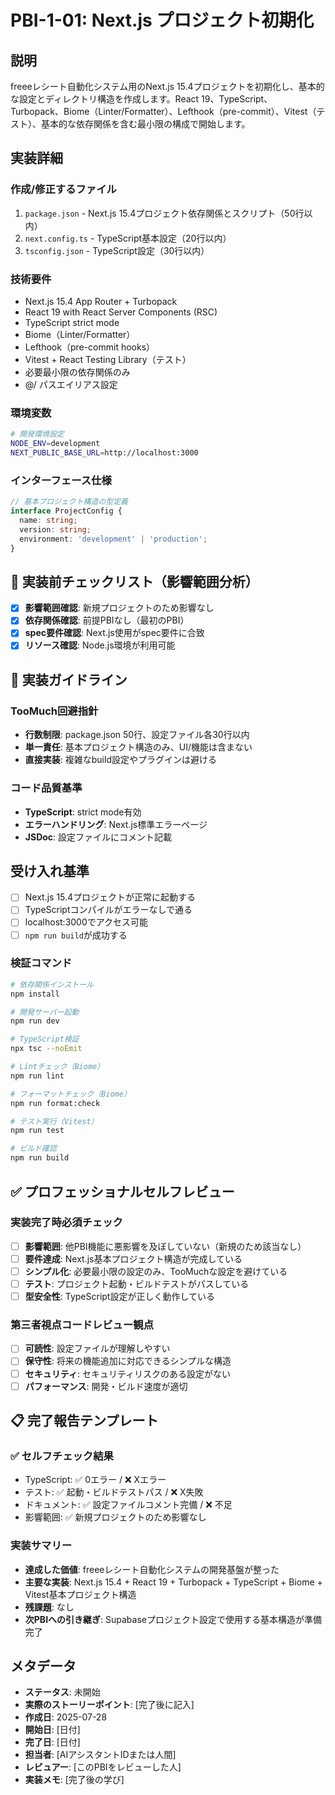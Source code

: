 # PBI-1-01: Next.js プロジェクト初期化

## 説明

freeeレシート自動化システム用のNext.js 15.4プロジェクトを初期化し、基本的な設定とディレクトリ構造を作成します。React 19、TypeScript、Turbopack、Biome（Linter/Formatter）、Lefthook（pre-commit）、Vitest（テスト）、基本的な依存関係を含む最小限の構成で開始します。

## 実装詳細

### 作成/修正するファイル

1. `package.json` - Next.js 15.4プロジェクト依存関係とスクリプト（50行以内）
2. `next.config.ts` - TypeScript基本設定（20行以内）
3. `tsconfig.json` - TypeScript設定（30行以内）

### 技術要件

- Next.js 15.4 App Router + Turbopack
- React 19 with React Server Components (RSC)
- TypeScript strict mode
- Biome（Linter/Formatter）
- Lefthook（pre-commit hooks）
- Vitest + React Testing Library（テスト）
- 必要最小限の依存関係のみ
- @/ パスエイリアス設定

### 環境変数

```bash
# 開発環境設定
NODE_ENV=development
NEXT_PUBLIC_BASE_URL=http://localhost:3000
```

### インターフェース仕様

```typescript
// 基本プロジェクト構造の型定義
interface ProjectConfig {
  name: string;
  version: string;
  environment: 'development' | 'production';
}
```

## 🎯 実装前チェックリスト（影響範囲分析）

- [x] **影響範囲確認**: 新規プロジェクトのため影響なし
- [x] **依存関係確認**: 前提PBIなし（最初のPBI）
- [x] **spec要件確認**: Next.js使用がspec要件に合致
- [x] **リソース確認**: Node.js環境が利用可能

## 🔧 実装ガイドライン

### TooMuch回避指針
- **行数制限**: package.json 50行、設定ファイル各30行以内
- **単一責任**: 基本プロジェクト構造のみ、UI/機能は含まない
- **直接実装**: 複雑なbuild設定やプラグインは避ける

### コード品質基準
- **TypeScript**: strict mode有効
- **エラーハンドリング**: Next.js標準エラーページ
- **JSDoc**: 設定ファイルにコメント記載

## 受け入れ基準

- [ ] Next.js 15.4プロジェクトが正常に起動する
- [ ] TypeScriptコンパイルがエラーなしで通る
- [ ] localhost:3000でアクセス可能
- [ ] `npm run build`が成功する

### 検証コマンド

```bash
# 依存関係インストール
npm install

# 開発サーバー起動
npm run dev

# TypeScript検証
npx tsc --noEmit

# Lintチェック（Biome）
npm run lint

# フォーマットチェック（Biome）
npm run format:check

# テスト実行（Vitest）
npm run test

# ビルド確認
npm run build
```

## ✅ プロフェッショナルセルフレビュー

### 実装完了時必須チェック
- [ ] **影響範囲**: 他PBI機能に悪影響を及ぼしていない（新規のため該当なし）
- [ ] **要件達成**: Next.js基本プロジェクト構造が完成している
- [ ] **シンプル化**: 必要最小限の設定のみ、TooMuchな設定を避けている
- [ ] **テスト**: プロジェクト起動・ビルドテストがパスしている
- [ ] **型安全性**: TypeScript設定が正しく動作している

### 第三者視点コードレビュー観点
- [ ] **可読性**: 設定ファイルが理解しやすい
- [ ] **保守性**: 将来の機能追加に対応できるシンプルな構造
- [ ] **セキュリティ**: セキュリティリスクのある設定がない
- [ ] **パフォーマンス**: 開発・ビルド速度が適切

## 📋 完了報告テンプレート

### ✅ セルフチェック結果
- TypeScript: ✅ 0エラー / ❌ Xエラー
- テスト: ✅ 起動・ビルドテストパス / ❌ X失敗  
- ドキュメント: ✅ 設定ファイルコメント完備 / ❌ 不足
- 影響範囲: ✅ 新規プロジェクトのため影響なし

### 実装サマリー
- **達成した価値**: freeeレシート自動化システムの開発基盤が整った
- **主要な実装**: Next.js 15.4 + React 19 + Turbopack + TypeScript + Biome + Vitest基本プロジェクト構造
- **残課題**: なし
- **次PBIへの引き継ぎ**: Supabaseプロジェクト設定で使用する基本構造が準備完了

## メタデータ

- **ステータス**: 未開始
- **実際のストーリーポイント**: [完了後に記入]
- **作成日**: 2025-07-28
- **開始日**: [日付]
- **完了日**: [日付]
- **担当者**: [AIアシスタントIDまたは人間]
- **レビュアー**: [このPBIをレビューした人]
- **実装メモ**: [完了後の学び]